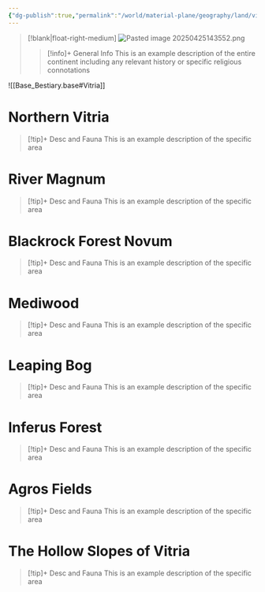```yaml
---
{"dg-publish":true,"permalink":"/world/material-plane/geography/land/vitria/"}
---
```


>[!blank|float-right-medium]
>![Pasted image 20250425143552.png](/img/user/z_Assets/Pasted%20image%2020250425143552.png)
>
>>[!info]+ General Info
>>This is an example description of the entire continent including any relevant history or specific religious connotations 

![[Base_Bestiary.base#Vitria]]
# Northern Vitria
>[!tip]+ Desc and Fauna
>This is an example description of the specific area




# River Magnum
>[!tip]+ Desc and Fauna
>This is an example description of the specific area




# Blackrock Forest Novum
>[!tip]+ Desc and Fauna
>This is an example description of the specific area



# Mediwood
>[!tip]+ Desc and Fauna
>This is an example description of the specific area



# Leaping Bog
>[!tip]+ Desc and Fauna
>This is an example description of the specific area



# Inferus Forest
>[!tip]+ Desc and Fauna
>This is an example description of the specific area



# Agros Fields
>[!tip]+ Desc and Fauna
>This is an example description of the specific area



# The Hollow Slopes of Vitria
>[!tip]+ Desc and Fauna
>This is an example description of the specific area

